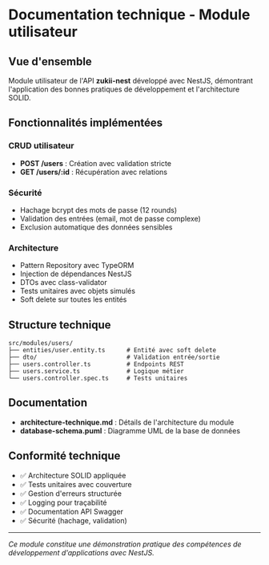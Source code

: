 # Documentation technique - Module utilisateur

## Vue d'ensemble

Module utilisateur de l'API **zukii-nest** développé avec NestJS, démontrant l'application des bonnes pratiques de développement et l'architecture SOLID.

## Fonctionnalités implémentées

### CRUD utilisateur
- **POST /users** : Création avec validation stricte
- **GET /users/:id** : Récupération avec relations

### Sécurité
- Hachage bcrypt des mots de passe (12 rounds)
- Validation des entrées (email, mot de passe complexe)
- Exclusion automatique des données sensibles

### Architecture
- Pattern Repository avec TypeORM
- Injection de dépendances NestJS
- DTOs avec class-validator
- Tests unitaires avec objets simulés
- Soft delete sur toutes les entités

## Structure technique

```
src/modules/users/
├── entities/user.entity.ts      # Entité avec soft delete
├── dto/                         # Validation entrée/sortie
├── users.controller.ts          # Endpoints REST
├── users.service.ts             # Logique métier
└── users.controller.spec.ts     # Tests unitaires
```

## Documentation

- **architecture-technique.md** : Détails de l'architecture du module
- **database-schema.puml** : Diagramme UML de la base de données

## Conformité technique

- ✅ Architecture SOLID appliquée
- ✅ Tests unitaires avec couverture
- ✅ Gestion d'erreurs structurée
- ✅ Logging pour traçabilité
- ✅ Documentation API Swagger
- ✅ Sécurité (hachage, validation)

---

*Ce module constitue une démonstration pratique des compétences de développement d'applications avec NestJS.* 